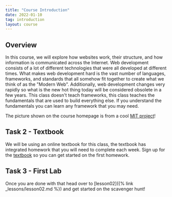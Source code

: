 ```yaml
---
title: "Course Introduction"
date: 2022-01-10
tag: introduction
layout: course
---
```


## Overview

In this course, we will explore how websites work, their structure, and how information is
communicated across the Internet. Web development consists of a lot of different technologies that
were all developed at different times. What makes web development hard is the vast number of
languages, frameworks, and standards that all somehow fit together to create what we think of as the
"Modern Web". Additionally, web development changes very rapidly so what is the new hot thing today
will be considered obsolete in a few years. This class doesn't teach frameworks, this class teaches
the fundamentals that are used to build everything else. If you understand the fundamentals you can
learn any framework that you may need.

The picture shown on the course homepage is from a cool [MIT
project](https://arts.mit.edu/reverberations-spiders-and-musical-webs/)!

## Task 2 - Textbook

We will be using an online textbook for this class, the textbook has integrated homework that you
will need to complete each week. Sign up for the [textbook]({{site.data.semester-info.textbook}})
so you can get started on the first homework.


## Task 3 - First Lab

Once you are done with that head over to [lesson02]({% link _lessons/lesson02.md %}) and get started
on the scavenger hunt!